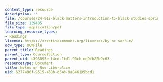 ```yaml
---
content_type: resource
description: ''
file: /courses/24-912-black-matters-introduction-to-black-studies-spring-2017/6277496f9515438bd5499a846195bcd1_MIT24_912s17_chomsky_neolib.pdf
file_size: 139485
file_type: application/pdf
learning_resource_types:
- Readings
license: https://creativecommons.org/licenses/by-nc-sa/4.0/
ocw_type: OCWFile
parent_title: Readings
parent_type: CourseSection
parent_uid: e393895e-f4cd-10d1-90cb-ed9fb80b9c63
resourcetype: Document
title: Notes on Neo-Liberalism
uid: 6277496f-9515-438b-d549-9a846195bcd1
---
```

